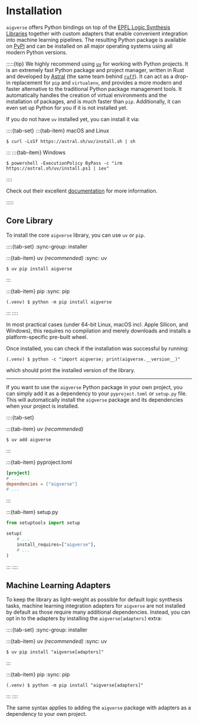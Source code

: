 # Installation

`aigverse` offers Python bindings on top of the [EPFL Logic Synthesis Libraries](https://arxiv.org/abs/1805.05121) together with custom adapters that enable convenient integration into machine learning pipelines.
The resulting Python package is available on [PyPI](https://pypi.org/project/aigverse/) and can be installed on all major operating systems using all modern Python versions.

:::::{tip}
We highly recommend using [`uv`](https://docs.astral.sh/uv/) for working with Python projects.
It is an extremely fast Python package and project manager, written in Rust and developed by [Astral](https://astral.sh/) (the same team behind [`ruff`](https://docs.astral.sh/ruff/)).
It can act as a drop-in replacement for `pip` and `virtualenv`, and provides a more modern and faster alternative to the traditional Python package management tools.
It automatically handles the creation of virtual environments and the installation of packages, and is much faster than `pip`.
Additionally, it can even set up Python for you if it is not installed yet.

If you do not have `uv` installed yet, you can install it via:

::::{tab-set}
:::{tab-item} macOS and Linux

```console
$ curl -LsSf https://astral.sh/uv/install.sh | sh
```

:::
:::{tab-item} Windows

```console
$ powershell -ExecutionPolicy ByPass -c "irm https://astral.sh/uv/install.ps1 | iex"
```

::::

Check out their excellent [documentation](https://docs.astral.sh/uv/) for more information.

:::::

## Core Library

To install the core `aigverse` library, you can use `uv` or `pip`.

::::{tab-set}
:sync-group: installer

:::{tab-item} uv _(recommended)_
:sync: uv

```console
$ uv pip install aigverse
```

:::

:::{tab-item} pip
:sync: pip

```console
(.venv) $ python -m pip install aigverse
```

:::
::::

In most practical cases (under 64-bit Linux, macOS incl. Apple Silicon, and Windows), this requires no compilation and merely downloads and installs a platform-specific pre-built wheel.

Once installed, you can check if the installation was successful by running:

```console
(.venv) $ python -c "import aigverse; print(aigverse.__version__)"
```

which should print the installed version of the library.

---

If you want to use the `aigverse` Python package in your own project, you can simply add it as a dependency to your
`pyproject.toml` or `setup.py` file. This will automatically install the `aigverse` package and its dependencies when
your project is installed.

::::{tab-set}

:::{tab-item} uv _(recommended)_

```console
$ uv add aigverse
```

:::

:::{tab-item} pyproject.toml

```toml
[project]
# ...
dependencies = ["aigverse"]
# ...
```

:::

:::{tab-item} setup.py

```python
from setuptools import setup

setup(
    # ...
    install_requires=["aigverse"],
    # ...
)
```

:::
::::

## Machine Learning Adapters

To keep the library as light-weight as possible for default logic synthesis tasks, machine learning integration adapters
for `aigverse` are not installed by default as those require many additional dependencies. Instead, you can opt in to
the adapters by installing the `aigverse[adapters]` extra:

::::{tab-set}
:sync-group: installer

:::{tab-item} uv _(recommended)_
:sync: uv

```console
$ uv pip install "aigverse[adapters]"
```

:::

:::{tab-item} pip
:sync: pip

```console
(.venv) $ python -m pip install "aigverse[adapters]"
```

:::
::::

The same syntax applies to adding the `aigverse` package with adapters as a dependency to your own project.
